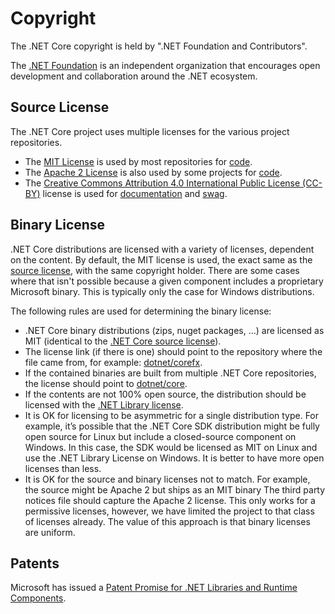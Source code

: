 Copyright
=========

The .NET Core copyright is held by ".NET Foundation and Contributors". 

The [.NET Foundation](http://www.dotnetfoundation.org/) is an independent organization that encourages open development and collaboration around the .NET ecosystem.

Source License
--------------

The .NET Core project uses multiple licenses for the various project repositories.  

- The [MIT License](https://opensource.org/licenses/MIT) is used by most repositories for [code](https://github.com/dotnet/coreclr/). 
- The  [Apache 2 License](https://opensource.org/licenses/Apache-2.0) is also used by some projects for [code](https://github.com/dotnet/roslyn/). 
- The [Creative Commons Attribution 4.0 International Public License (CC-BY)](https://creativecommons.org/licenses/by/4.0/) license is used for [documentation](https://github.com/dotnet/docs/) and [swag](https://github.com/dotnet/swag). 

Binary License
--------------

.NET Core distributions are licensed with a variety of licenses, dependent on the content. By default, the MIT license is used, the exact same as the [source license](https://github.com/dotnet/core/blob/master/LICENSE.TXT), with the same copyright holder. There are some cases where that isn't possible because a given component includes a proprietary Microsoft binary. This is typically only the case for Windows distributions.

The following rules are used for determining the binary license:

- .NET Core binary distributions (zips, nuget packages, …) are licensed as MIT (identical to the [.NET Core source license](https://github.com/dotnet/core/blob/master/LICENSE.TXT)).
- The license link (if there is one) should point to the repository where the file came from, for example: [dotnet/corefx](https://github.com/dotnet/corefx/blob/master/LICENSE.TXT).
- If the contained binaries are built from multiple .NET Core repositories, the license should point to [dotnet/core](https://github.com/dotnet/core/blob/master/LICENSE.TXT). 
- If the contents are not 100% open source, the distribution should be licensed with the [.NET Library license](https://www.microsoft.com/net/dotnet_library_license.htm).
- It is OK for licensing to be asymmetric for a single distribution type. For example, it’s possible that the .NET Core SDK distribution might be fully open source for Linux but include a closed-source component on Windows. In this case, the SDK would be licensed as MIT on Linux and use the .NET Library License on Windows. It is better to have more open licenses than less.
- It is OK for the source and binary licenses not to match. For example, the source might be Apache 2 but ships as an MIT binary  The third party notices file should capture the Apache 2 license. This only works for a permissive licenses, however, we have limited the project to that class of licenses already. The value of this approach is that binary licenses are uniform.

Patents
-------

Microsoft has issued a [Patent Promise for .NET Libraries and Runtime Components](https://github.com/dotnet/coreclr/blob/master/PATENTS.TXT).
